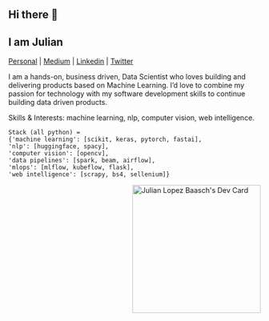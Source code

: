 ## Hi there 👋 

## I am Julian

[Personal](https://julianlopezb.github.io/)     |     [Medium](https://medium.com/@julianlopezbaasch)     |     [Linkedin](https://www.linkedin.com/in/julianlopezba/)     |     [Twitter](https://twitter.com/JulianLBaasch)


  
I am a hands-on, business driven, Data Scientist who loves building and delivering products based on Machine Learning. I’d love to combine my passion for technology with my software development skills to continue building data driven products.

Skills & Interests: machine learning, nlp, computer vision, web intelligence.


```
Stack (all python) =
{'machine learning': [scikit, keras, pytorch, fastai],
'nlp': [huggingface, spacy],
'computer vision': [opencv],
'data pipelines': [spark, beam, airflow],
'mlops': [mlflow, kubeflow, flask],
'web intelligence': [scrapy, bs4, sellenium]}
```

<a href="https://app.daily.dev/JulianLB"><img src="https://api.daily.dev/devcards/67e08859fed748c2bd1640201bf123af.png?r=099" 
      width="256"
      align="right"
      alt="Julian Lopez Baasch's Dev Card"/>
</a>
